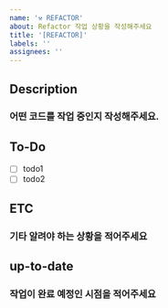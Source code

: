 ```yaml
---
name: '⚒️ REFACTOR'
about: Refactor 작업 상황을 작성해주세요
title: '[REFACTOR]'
labels: ''
assignees: ''
---
```


## Description

### 어떤 코드를 작업 중인지 작성해주세요.

## To-Do

-   [ ] todo1
-   [ ] todo2

## ETC

### 기타 알려야 하는 상황을 적어주세요

## up-to-date

### 작업이 완료 예정인 시점을 적어주세요
